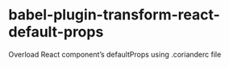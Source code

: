 # babel-plugin-transform-react-default-props
Overload React component’s defaultProps using .corianderc file
